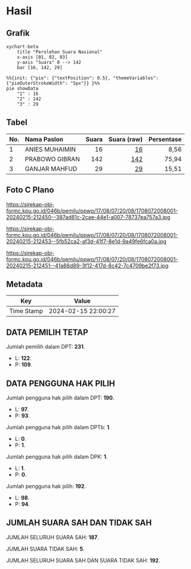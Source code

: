 # Hasil

## Grafik

```mermaid
xychart-beta
    title "Perolehan Suara Nasional"
    x-axis [01, 02, 03]
    y-axis "Suara" 0 --> 142
    bar [16, 142, 29]
```

```mermaid
%%{init: {"pie": {"textPosition": 0.5}, "themeVariables": {"pieOuterStrokeWidth": "5px"}} }%%
pie showData
    "1" : 16
    "2" : 142
    "3" : 29
```

## Tabel

| No. | Nama Paslon    | Suara | Suara (raw) | Persentase |
|:--- |:-------------- | -----:| -----------:| ----------:|
| 1   | ANIES MUHAIMIN | 16    | [16][p-1]   | 8,56       |
| 2   | PRABOWO GIBRAN | 142   | [142][p-2]  | 75,94      |
| 3   | GANJAR MAHFUD  | 29    | [29][p-3]   | 15,51      |


[p-1]: https://github.com/gigit-pemilu/pemilu-2024/blob/main/pilpres/hitung-suara/sub/17-bengkulu/sub/08-kepahiang/sub/07-seberang-musi/sub/2008-cirebon-baru/sub/001-tps/sub/paslon-1.txt
[p-2]: https://github.com/gigit-pemilu/pemilu-2024/blob/main/pilpres/hitung-suara/sub/17-bengkulu/sub/08-kepahiang/sub/07-seberang-musi/sub/2008-cirebon-baru/sub/001-tps/sub/paslon-2.txt
[p-3]: https://github.com/gigit-pemilu/pemilu-2024/blob/main/pilpres/hitung-suara/sub/17-bengkulu/sub/08-kepahiang/sub/07-seberang-musi/sub/2008-cirebon-baru/sub/001-tps/sub/paslon-3.txt

## Foto C Plano

https://sirekap-obj-formc.kpu.go.id/046b/pemilu/ppwp/17/08/07/20/08/1708072008001-20240215-212450--387ad81c-2cae-44e1-a007-78737ea757a3.jpg

https://sirekap-obj-formc.kpu.go.id/046b/pemilu/ppwp/17/08/07/20/08/1708072008001-20240215-212453--5fb52ca2-af3d-41f7-8e1d-9a49fe6fca0a.jpg

https://sirekap-obj-formc.kpu.go.id/046b/pemilu/ppwp/17/08/07/20/08/1708072008001-20240215-212451--41a88d89-3f12-417d-8c42-7c4709be2f73.jpg


## Metadata

| Key        | Value               |
| ---------- | ------------------- |
| Time Stamp | 2024-02-15 22:00:27 |


## DATA PEMILIH TETAP

Jumlah pemilih dalam DPT: **231**.
 * L: **122**.
 * P: **109**.

## DATA PENGGUNA HAK PILIH

Jumlah pengguna hak pilih dalam DPT: **190**.
 * L: **97**.
 * P: **93**.

Jumlah pengguna hak pilih dalam DPTb: **1**.
 * L: **0**.
 * P: **1**.

Jumlah pengguna hak pilih dalam DPK: **1**.
 * L: **1**.
 * P: **0**.

Jumlah pengguna hak pilih: **192**.
 * L: **98**.
 * P: **94**.

## JUMLAH SUARA SAH DAN TIDAK SAH

JUMLAH SELURUH SUARA SAH: **187**.

JUMLAH SUARA TIDAK SAH: **5**.

JUMLAH SELURUH SUARA SAH DAN SUARA TIDAK SAH: **192**.


